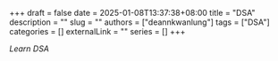 +++ 
draft = false
date = 2025-01-08T13:37:38+08:00
title = "DSA"
description = ""
slug = ""
authors = ["deannkwanlung"]
tags = ["DSA"]
categories = []
externalLink = ""
series = []
+++

*Learn DSA*